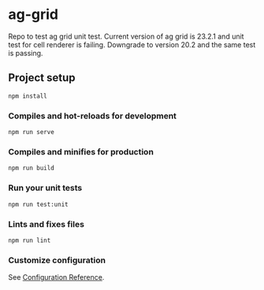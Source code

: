 # ag-grid

Repo to test ag grid unit test.
Current version of ag grid is 23.2.1 and unit test for cell renderer is failing.
Downgrade to version 20.2 and the same test is passing.

## Project setup
```
npm install
```

### Compiles and hot-reloads for development
```
npm run serve
```

### Compiles and minifies for production
```
npm run build
```

### Run your unit tests
```
npm run test:unit
```

### Lints and fixes files
```
npm run lint
```

### Customize configuration
See [Configuration Reference](https://cli.vuejs.org/config/).

